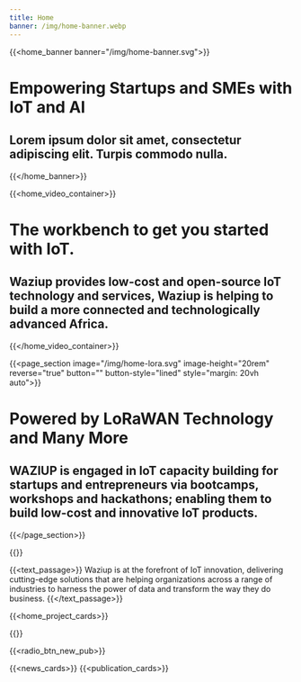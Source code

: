 ```yaml
---
title: Home
banner: /img/home-banner.webp
---
```


{{<home_banner banner="/img/home-banner.svg">}}
# Empowering Startups and SMEs with IoT and AI

## Lorem ipsum dolor sit amet, consectetur adipiscing elit. Turpis commodo nulla.
{{</home_banner>}}

{{<home_video_container>}}
# The workbench to get you started with IoT.

## Waziup provides low-cost and open-source IoT technology and services, Waziup is helping to build a more connected and technologically advanced Africa.
{{</home_video_container>}}


<!-- {{<floating_image image="/img/home-lora.svg"  width="60%">}} -->

{{<page_section image="/img/home-lora.svg" image-height="20rem" reverse="true"  button="" button-style="lined" style="margin: 20vh auto">}}

# Powered by LoRaWAN Technology and Many More

## WAZIUP is engaged in IoT capacity building for startups and entrepreneurs via bootcamps, workshops and hackathons; enabling them to build low-cost and innovative IoT products. 

{{</page_section>}}

{{<title text-style="align-items: center;">}}Our R&I Projects{{</title>}}

{{<text_passage>}}
Waziup is at the forefront of IoT innovation, delivering cutting-edge solutions that are helping organizations across a range of industries to harness the power of data and transform the way they do business.
{{</text_passage>}}

{{<home_project_cards>}}

{{<title text-style="align-items: center;">}}Latest Updates{{</title>}}

{{<radio_btn_new_pub>}}

{{<news_cards>}}
{{<publication_cards>}}